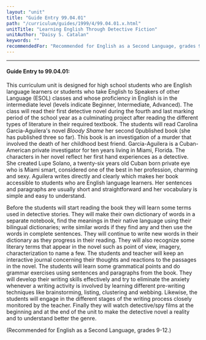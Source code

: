 ```yaml
---
layout: "unit"
title: "Guide Entry 99.04.01"
path: "/curriculum/guides/1999/4/99.04.01.x.html"
unitTitle: "Learning English Through Detective Fiction"
unitAuthor: "Daisy S. Catalan"
keywords: ""
recommendedFor: "Recommended for English as a Second Language, grades 9-12."
---
```

<body>
<hr/>
<h4>
Guide Entry to 99.04.01:
</h4>
This curriculum unit is designed for high school students who are English language learners or students who take English to Speakers of other Language (ESOL) classes and whose proficiency in English is in the intermediate level (levels indicate Beginner, Intermediate, Advanced).  The class will read their first detective novel during the fourth and last marking period of the school year as a culminating project after reading the different types of literature in their required textbook.  The students will read Carolina Garcia-Aguilera's novel
<i>
Bloody Shame
</i>
her second 0published book (she has published three so far).  This book is an investigation of a murder that involved the death of her childhood best friend.  Garcia-Aguilera is a Cuban-American private investigator for ten years living in Miami, Florida.  The characters in her novel reflect her first hand experiences as a detective.  She created Lupe Solano, a twenty-six years old Cuban born private eye who is Miami smart, considered one of the best in her profession, charming and sexy.  Aguilera writes directly and clearly which makes her book accessible to students who are English language learners.  Her sentences and paragraphs are usually short and straightforward and her vocabulary is simple and easy to understand.
<p>
Before the students will start reading the book they will learn some terms used in detective stories.  They will make their own dictionary of words in a separate notebook, find the meanings in their native language using their bilingual dictionaries; write similar words if they find any and then use the words in complete sentences. They will continue to write new words in their dictionary as they progress in their reading.  They will also recognize some literary terms that appear in the novel such as point of view, imagery, characterization to name a few. The students and teacher will keep an interactive journal concerning their thoughts and reactions to the passages in the novel.  The students will learn some grammatical points and do grammar exercises using sentences and paragraphs from the book.  They will develop their writing skills effectively and try to eliminate the anxiety whenever a writing activity is involved by learning different pre-writing techniques like brainstorming, listing, clustering and webbing.  Likewise, the students will engage in the different stages of the writing process closely monitored by the teacher.  Finally they will watch detective/spy films at the beginning and at the end of the unit to make the detective novel a reality and to understand better the genre.
</p>
<p>
(Recommended for English as a Second Language, grades 9-12.)
</p>
</body>